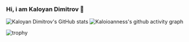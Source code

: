### Hi, i am Kaloyan Dimitrov 👋

![Kaloyan Dimitrov's GitHub stats](https://github-readme-stats.vercel.app/api?username=Kaloioanness&theme=dracula&show_icons=true)  ![Kaloioanness's github activity graph](https://github-readme-activity-graph.vercel.app/graph?username=Kaloioanness&theme=dracula)

![trophy](https://github-profile-trophy.vercel.app/?username=Kaloioanness&theme=onedark)

